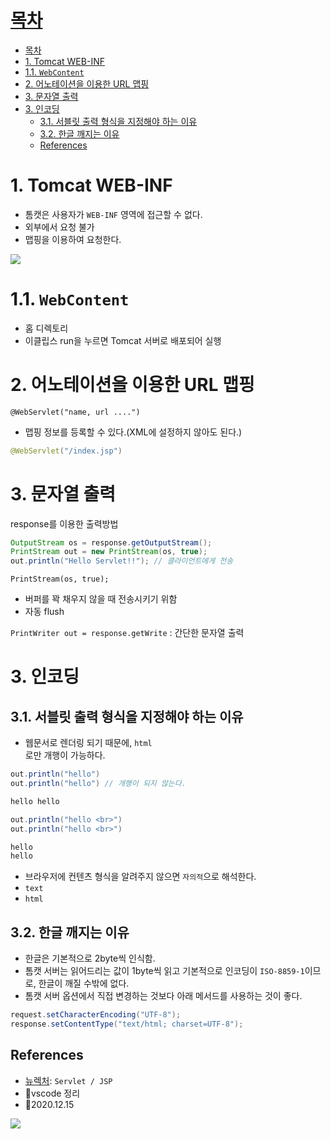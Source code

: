 # [목차](#목차)
- [목차](#목차)
- [1. Tomcat WEB-INF](#1-tomcat-web-inf)
- [1.1. `WebContent`](#11-webcontent)
- [2. 어노테이션을 이용한 URL 맵핑](#2-어노테이션을-이용한-url-맵핑)
- [3. 문자열 출력](#3-문자열-출력)
- [3. 인코딩](#3-인코딩)
  - [3.1. 서블릿 출력 형식을 지정해야 하는 이유](#31-서블릿-출력-형식을-지정해야-하는-이유)
  - [3.2. 한글 깨지는 이유](#32-한글-깨지는-이유)
  - [References](#references)

# 1. Tomcat WEB-INF
- 톰캣은 사용자가 `WEB-INF` 영역에 접근할 수 없다.
- 외부에서 요청 불가
- 맵핑을 이용하여 요청한다.

![](https://images.velog.io/images/withcolinsong/post/15b1bc5b-2860-4e19-94e9-d4e87871a4b9/image.png)

# 1.1. `WebContent`
- 홈 디렉토리
- 이클립스 run을 누르면 Tomcat 서버로 배포되어 실행

# 2. 어노테이션을 이용한 URL 맵핑
`@WebServlet("name, url ....")`
- 맵핑 정보를 등록할 수 있다.(XML에 설정하지 않아도 된다.)
```java
@WebServlet("/index.jsp")
```
# 3. 문자열 출력
response를 이용한 출력방법
```java
OutputStream os = response.getOutputStream();
PrintStream out = new PrintStream(os, true); 
out.println("Hello Servlet!!"); // 클라이언트에게 전송
```
`PrintStream(os, true);`
- 버퍼를 꽉 채우지 않을 때 전송시키기 위함
- 자동 flush

`PrintWriter out = response.getWrite` : 간단한 문자열 출력

# 3. 인코딩
## 3.1. 서블릿 출력 형식을 지정해야 하는 이유

- 웹문서로 렌더링 되기 때문에, `html` <br>로만 개행이 가능하다.
```java
out.println("hello")
out.println("hello") // 개행이 되지 않는다. 

hello hello

out.println("hello <br>")
out.println("hello <br>")

hello
hello
```


- 브라우저에 컨텐츠 형식을 알려주지 않으면 `자의적`으로 해석한다.
- `text`
- `html`

## 3.2. 한글 깨지는 이유

- 한글은 기본적으로 2byte씩 인식함. 
- 톰캣 서버는 읽어드리는 값이 1byte씩 읽고 기본적으로 인코딩이 `ISO-8859-1`이므로,  한글이 깨질 수밖에 없다.
- 톰캣 서버 옵션에서 직접 변경하는 것보다 아래 메서드를 사용하는 것이 좋다.

```java
request.setCharacterEncoding("UTF-8");
response.setContentType("text/html; charset=UTF-8");
```


## References
- [뉴렉처](https://www.youtube.com/watch?v=drCj2k50j_k&list=PLq8wAnVUcTFVOtENMsujSgtv2TOsMy8zd): `Servlet / JSP`
- 🎈vscode 정리
- 🎈2020.12.15

![](https://images.velog.io/images/withcolinsong/post/8dc5159f-5174-49f0-8cca-748d6cd38345/image.png)

